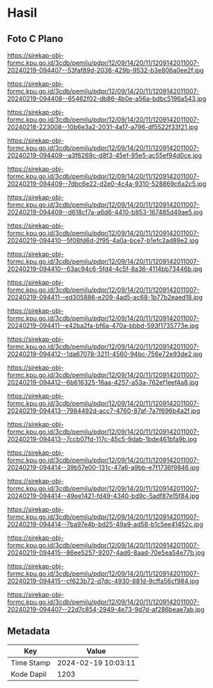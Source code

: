# Hasil

## Foto C Plano

https://sirekap-obj-formc.kpu.go.id/3cdb/pemilu/pdpr/12/09/14/20/11/1209142011007-20240219-094407--53faf89d-2036-429b-9532-b3e806a0ee2f.jpg

https://sirekap-obj-formc.kpu.go.id/3cdb/pemilu/pdpr/12/09/14/20/11/1209142011007-20240219-094408--65462f02-db86-4b0e-a56a-bdbc5196a543.jpg

https://sirekap-obj-formc.kpu.go.id/3cdb/pemilu/pdpr/12/09/14/20/11/1209142011007-20240218-223008--10b6e3a2-2031-4a17-a796-df5522f33f21.jpg

https://sirekap-obj-formc.kpu.go.id/3cdb/pemilu/pdpr/12/09/14/20/11/1209142011007-20240219-094409--a3f6269c-d8f3-45ef-95e5-ac55ef94d0ce.jpg

https://sirekap-obj-formc.kpu.go.id/3cdb/pemilu/pdpr/12/09/14/20/11/1209142011007-20240219-094409--7dbc6e22-d2e0-4c4a-9310-528869c6a2c5.jpg

https://sirekap-obj-formc.kpu.go.id/3cdb/pemilu/pdpr/12/09/14/20/11/1209142011007-20240219-094409--d618cf7a-a6d6-4410-b853-167485d49ae5.jpg

https://sirekap-obj-formc.kpu.go.id/3cdb/pemilu/pdpr/12/09/14/20/11/1209142011007-20240219-094410--5f08fd6d-2f95-4a0a-bce7-b1efc2ad89e2.jpg

https://sirekap-obj-formc.kpu.go.id/3cdb/pemilu/pdpr/12/09/14/20/11/1209142011007-20240219-094410--63ac94c6-5fd4-4c5f-8a36-4114bb73446b.jpg

https://sirekap-obj-formc.kpu.go.id/3cdb/pemilu/pdpr/12/09/14/20/11/1209142011007-20240219-094411--ed305886-e209-4ad5-ac68-1b77b2eaed18.jpg

https://sirekap-obj-formc.kpu.go.id/3cdb/pemilu/pdpr/12/09/14/20/11/1209142011007-20240219-094411--e42ba2fa-bf6a-470a-bbbd-593f1735773e.jpg

https://sirekap-obj-formc.kpu.go.id/3cdb/pemilu/pdpr/12/09/14/20/11/1209142011007-20240219-094412--1da67078-3211-4560-94bc-756e72e93de2.jpg

https://sirekap-obj-formc.kpu.go.id/3cdb/pemilu/pdpr/12/09/14/20/11/1209142011007-20240219-094412--6b616325-16aa-4257-a53a-762ef1eef4a8.jpg

https://sirekap-obj-formc.kpu.go.id/3cdb/pemilu/pdpr/12/09/14/20/11/1209142011007-20240219-094413--7984492d-acc7-4760-87af-7a7f696b4a2f.jpg

https://sirekap-obj-formc.kpu.go.id/3cdb/pemilu/pdpr/12/09/14/20/11/1209142011007-20240219-094413--7ccb07fd-117c-45c5-9dab-1bde461bfa9b.jpg

https://sirekap-obj-formc.kpu.go.id/3cdb/pemilu/pdpr/12/09/14/20/11/1209142011007-20240219-094414--39b57e00-131c-47a6-a9bb-e7f1736f9846.jpg

https://sirekap-obj-formc.kpu.go.id/3cdb/pemilu/pdpr/12/09/14/20/11/1209142011007-20240219-094414--49ee1421-fd49-4340-bd9c-5adf87e15f84.jpg

https://sirekap-obj-formc.kpu.go.id/3cdb/pemilu/pdpr/12/09/14/20/11/1209142011007-20240219-094414--7ba97e4b-bd25-49a9-ad58-b1c5ee41452c.jpg

https://sirekap-obj-formc.kpu.go.id/3cdb/pemilu/pdpr/12/09/14/20/11/1209142011007-20240219-094415--86ee5257-9207-4ad6-8aad-70e5ea54e77b.jpg

https://sirekap-obj-formc.kpu.go.id/3cdb/pemilu/pdpr/12/09/14/20/11/1209142011007-20240219-094415--cf623b72-d7dc-4930-881d-9cffa56cf984.jpg

https://sirekap-obj-formc.kpu.go.id/3cdb/pemilu/pdpr/12/09/14/20/11/1209142011007-20240219-094407--22d7c854-2949-4e73-9d7d-af286beae7ab.jpg


## Metadata

| Key        | Value               |
| ---------- | ------------------- |
| Time Stamp | 2024-02-19 10:03:11 |
| Kode Dapil | 1203                |



